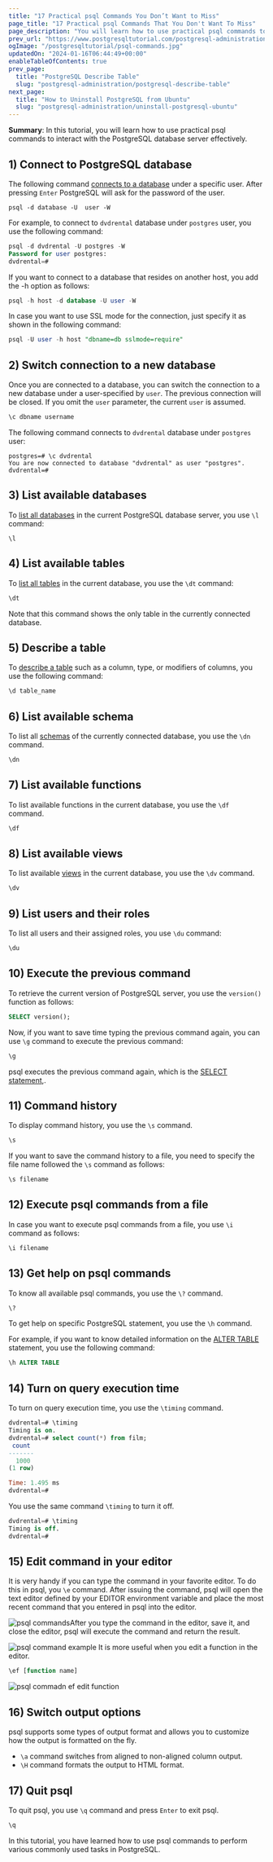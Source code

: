 ```yaml
---
title: "17 Practical psql Commands You Don’t Want to Miss"
page_title: "17 Practical psql Commands That You Don't Want To Miss"
page_description: "You will learn how to use practical psql commands to interact with the PostgreSQL database server effectively."
prev_url: "https://www.postgresqltutorial.com/postgresql-administration/psql-commands/"
ogImage: "/postgresqltutorial/psql-commands.jpg"
updatedOn: "2024-01-16T06:44:49+00:00"
enableTableOfContents: true
prev_page: 
  title: "PostgreSQL Describe Table"
  slug: "postgresql-administration/postgresql-describe-table"
next_page: 
  title: "How to Uninstall PostgreSQL from Ubuntu"
  slug: "postgresql-administration/uninstall-postgresql-ubuntu"
---
```





**Summary**: In this tutorial, you will learn how to use practical psql commands to interact with the PostgreSQL database server effectively.


## 1\) Connect to PostgreSQL database

The following command [connects to a database](../postgresql-jdbc/connecting-to-postgresql-database) under a specific user. After pressing `Enter` PostgreSQL will ask for the password of the user.


```phpsql
psql -d database -U  user -W
```
For example, to connect to `dvdrental` database under `postgres` user, you use the following command:


```sql
psql -d dvdrental -U postgres -W
Password for user postgres:
dvdrental=#
```
If you want to connect to a database that resides on another host, you add the \-h option as follows:


```sql
psql -h host -d database -U user -W
```
In case you want to use SSL mode for the connection, just specify it as shown in the following command:


```sql
psql -U user -h host "dbname=db sslmode=require"
```

## 2\) Switch connection to a new database

Once you are connected to a database, you can switch the connection to a new database under a user\-specified by `user`. The previous connection will be closed. If you omit the `user` parameter, the current `user` is assumed.


```sql
\c dbname username
```
The following command connects to `dvdrental` database under `postgres` user:


```
postgres=# \c dvdrental
You are now connected to database "dvdrental" as user "postgres".
dvdrental=#
```

## 3\) List available databases

To [list all databases](postgresql-show-databases) in the current PostgreSQL database server, you use `\l` command:


```
\l
```

## 4\) List available tables

To [list all tables](postgresql-show-tables) in the current database, you use the `\dt` command:


```sql
\dt
```
Note that this command shows the only table in the currently connected database.


## 5\) Describe a table

To [describe a table](postgresql-describe-table) such as a column, type, or modifiers of columns, you use the following command:


```sql
\d table_name
```

## 6\) List available schema

To list all [schemas](postgresql-schema) of the currently connected database, you use the `\dn` command.


```sql
\dn
```

## 7\) List available functions

To list available functions in the current database, you use the `\df` command.


```sql
\df
```

## 8\) List available views

To list available [views](../postgresql-views) in the current database, you use the `\dv` command.


```sql
\dv
```

## 9\) List users and their roles

To list all users and their assigned roles, you use `\du` command:


```sql
\du
```

## 10\) Execute the previous command

To retrieve the current version of PostgreSQL server, you use the `version()` function as follows:


```sql
SELECT version();
```
Now, if you want to save time typing the previous command again, you can use `\g` command to execute the previous command:


```sql
\g
```
psql executes the previous command again, which is the [SELECT statement](../postgresql-tutorial/postgresql-select),.


## 11\) Command history

To display command history, you use the `\s` command.


```sql
\s
```
If you want to save the command history to a file, you need to specify the file name followed the `\s` command as follows:


```sql
\s filename
```

## 12\) Execute psql commands from a file

In case you want to execute psql commands from a file, you use `\i` command as follows:


```sql
\i filename
```

## 13\) Get help on psql commands

To know all available psql commands, you use the `\?` command.


```sql
\?
```
To get help on specific PostgreSQL statement, you use the `\h` command.

For example, if you want to know detailed information on the [ALTER TABLE](../postgresql-tutorial/postgresql-alter-table) statement, you use the following command:


```sql
\h ALTER TABLE
```

## 14\) Turn on query execution time

To turn on query execution time, you use the `\timing` command.


```sql
dvdrental=# \timing
Timing is on.
dvdrental=# select count(*) from film;
 count
-------
  1000
(1 row)

Time: 1.495 ms
dvdrental=#
```
You use the same command `\timing` to turn it off.


```sql
dvdrental=# \timing
Timing is off.
dvdrental=#
```

## 15\) Edit command in your editor

It is very handy if you can type the command in your favorite editor. To do this in psql, you `\e` command. After issuing the command, psql will open the text editor defined by your EDITOR environment variable and place the most recent command that you entered in psql into the editor.

![psql commands](/postgresqltutorial/psql-commands.jpg)After you type the command in the editor, save it, and close the editor, psql will execute the command and return the result.


![psql command example](/postgresqltutorial/psql-command-example.jpg)
It is more useful when you edit a function in the editor.


```sql
\ef [function name]
```

![psql commadn ef edit function](/postgresqltutorial/psql-command-ef-edit-function.jpg)

## 16\) Switch output options

psql supports some types of output format and allows you to customize how the output is formatted on the fly.

* `\a` command switches from aligned to non\-aligned column output.
* `\H` command formats the output to HTML format.


## 17\) Quit psql

To quit psql, you use `\q` command and press `Enter` to exit psql.


```sql
\q
```
In this tutorial, you have learned how to use psql commands to perform various commonly used tasks in PostgreSQL.

